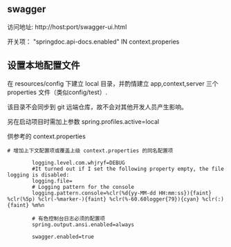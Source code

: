 swagger
--------
访问地址: http://host:port/swagger-ui.html

开关项： "springdoc.api-docs.enabled" IN context.properies


设置本地配置文件
--------------
在 resources/config 下建立 local 目录，并酌情建立 app,context,server 三个 properties 文件（类似config/test）. 

该目录不会同步到 git 远端仓库，故不会对其他开发人员产生影响。

另在启动项目时需加上参数 spring.profiles.active=local

供参考的 context.properties

```properties
# 增加上下文配置项或覆盖上级 context.properties 的同名配置项

        logging.level.com.whjryf=DEBUG
        #It turned out if I set the following property empty, the file logging is disabled:
        logging.file=
        # Logging pattern for the console
        logging.pattern.console=%clr(%d{yy-MM-dd HH:mm:ss}){faint} %clr(%5p) %clr(-%marker-){faint} %clr(%-60.60logger{79}){cyan} %clr(:){faint} %m%n

        # 有色控制台日志必须的配置项
        spring.output.ansi.enabled=always

        swagger.enabled=true
```
